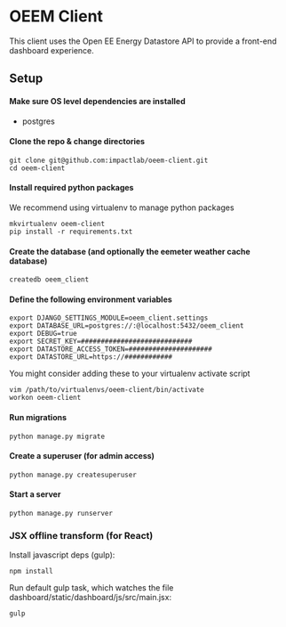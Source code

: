 OEEM Client
===========

This client uses the Open EE Energy Datastore API to provide a front-end
dashboard experience.

Setup
-----

#### Make sure OS level dependencies are installed

- postgres

#### Clone the repo & change directories

    git clone git@github.com:impactlab/oeem-client.git
    cd oeem-client

#### Install required python packages

We recommend using virtualenv to manage python packages

    mkvirtualenv oeem-client
    pip install -r requirements.txt

#### Create the database (and optionally the eemeter weather cache database)

    createdb oeem_client

#### Define the following environment variables

    export DJANGO_SETTINGS_MODULE=oeem_client.settings
    export DATABASE_URL=postgres://:@localhost:5432/oeem_client
    export DEBUG=true
    export SECRET_KEY=############################
    export DATASTORE_ACCESS_TOKEN=#####################
    export DATASTORE_URL=https://############

You might consider adding these to your virtualenv activate script

    vim /path/to/virtualenvs/oeem-client/bin/activate
    workon oeem-client

#### Run migrations

    python manage.py migrate

#### Create a superuser (for admin access)

    python manage.py createsuperuser

#### Start a server

    python manage.py runserver

### JSX offline transform (for React)

Install javascript deps (gulp):

    npm install

Run default gulp task, which watches the file dashboard/static/dashboard/js/src/main.jsx:

    gulp
